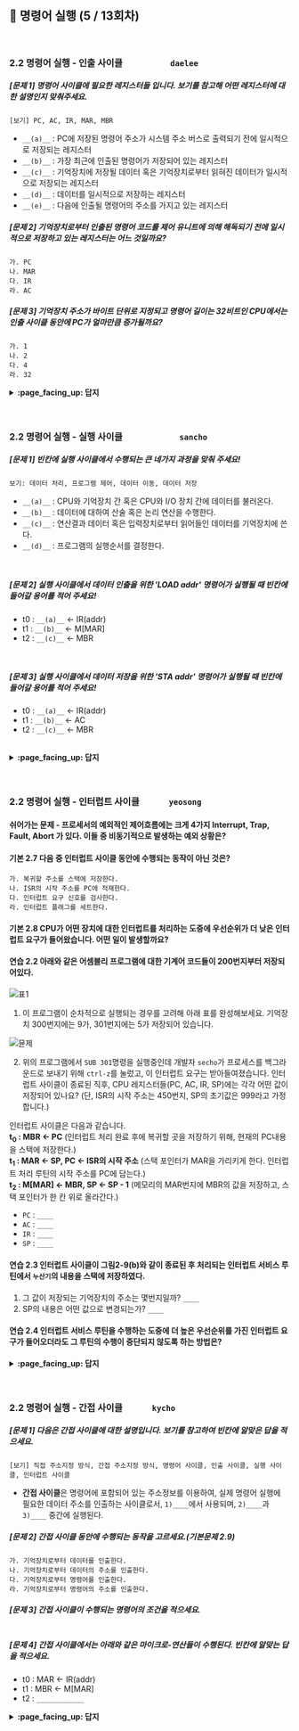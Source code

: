 ## 🦄 명령어 실행 (5 / 13회차)
<br>

### 2.2 명령어 실행 - 인출 사이클　　　　　	`daelee`

##### [문제 1] 명령어 사이클에 필요한 레지스터들 입니다. 보기를 참고해 어떤 레지스터에 대한 설명인지 맞춰주세요.

```
[보기] PC, AC, IR, MAR, MBR
```

- `__(a)__` : PC에 저장된 명령어 주소가 시스템 주소 버스로 출력되기 전에 일시적으로 저장되는 레지스터
- `__(b)__` : 가장 최근에 인출된 명령어가 저장되어 있는 레지스터
- `__(c)__` : 기억장치에 저장될 데이터 혹은 기억장치로부터 읽혀진 데이터가 일시적으로 저장되는 레지스터
- `__(d)__` : 데이터를 일시적으로 저장하는 레지스터
- `__(e)__` : 다음에 인출될 명령어의 주소를 가지고 있는 레지스터




##### [문제 2] 기억장치로부터 인출된 명령어 코드를 제어 유니트에 의해 해독되기 전에 일시적으로 저장하고 있는 레지스터는 어느 것일까요?

```
가. PC 
나. MAR 
다. IR 
라. AC
```



##### [문제 3] 기억장치 주소가 바이트 단위로 지정되고 명령어 길이는 32비트인 CPU에서는 인출 사이클 동안에 PC가 얼마만큼 증가될까요?

```
가. 1
나. 2 
다. 4 
라. 32
```



<details>
<summary> <b> :page_facing_up: 답지 </b>  </summary><br>
  
##### [문제 1] 명령어 사이클에 필요한 레지스터들 입니다. 보기를 참고해 어떤 레지스터에 대한 설명인지 맞춰주세요.

```
[보기] PC, AC, IR, MAR, MBR
```

- `__(a)__` : PC에 저장된 명령어 주소가 시스템 주소 버스로 출력되기 전에 일시적으로 저장되는 레지스터
- `__(b)__` : 가장 최근에 인출된 명령어가 저장되어 있는 레지스터
- `__(c)__` : 기억장치에 저장될 데이터 혹은 기억장치로부터 읽혀진 데이터가 일시적으로 저장되는 레지스터
- `__(d)__` : 데이터를 일시적으로 저장하는 레지스터
- `__(e)__` : 다음에 인출될 명령어의 주소를 가지고 있는 레지스터



> **정답** (58p 참고)
>
> (a) : 기억장치 주소 레지스터 (Memory Address Register: `MAR`) 
>
> (b) : 명령어 레지스터 (Instruction Register: `IR`) 
>
> (c) : 기억장치 버퍼 레지스터 (Memory Buffer Register: `MBR`) 
>
> (d) : 누산기(Accumulator: `AC`) 
>
> (e) : 프로그램 카운터(Program Counter: `PC`)



##### [문제 2] 기억장치로부터 인출된 명령어 코드를 제어 유니트에 의해 해독되기 전에 일시적으로 저장하고 있는 레지스터는 어느 것일까요?

```
가. PC 
나. MAR 
다. IR 
라. AC
```

> **정답 : 다** 
>
> 인출 사이클의 마지막 클록에서 수행하는 작업은 IR <- MBR. 즉 기억장치로부터 인출된 명령어는 MBR을 경유하여 IR에 저장되며， 실행 사이클 때 제어 유니트로 보내져 해독된다.



##### [문제 3] 기억장치 주소가 바이트 단위로 지정되고 명령어 길이는 32비트인 CPU에서는 인출 사이클 동안에 PC가 얼마만큼 증가될까요?

```
가. 1
나. 2 
다. 4 
라. 32
```

> **정답 : 다** 
>
> 위 환경에서는 한 명령어(32비트)가 주소(8비트) 네 개에 걸쳐 저장되기 때문에 PC는 4씩 증가한다.



##### [인출 사이클 보충 설명]

인출 사이클(fetch cycle): CPU가 기억장치의 지정된 위치(PC가 가리키는)로부터 명렁어를 읽어오는 과정. 

그림 2-4는 인출 사이클 동안에 주소와 명령어 코드가 이동하는 과정을 보여주고 있다. 그림에서 원으로 표시된 기호들은 각 동작이 발생하는 클록의 주기를 나타낸다.

![image](https://user-images.githubusercontent.com/37580034/101347537-97bb0780-38cd-11eb-9957-86cc495942fd.png)

- t<sub>0</sub> : MAR <- PC
  - 현재 PC의 명령어 주소가 MAR을 통해 기억장치로 전송된다. 
- t<sub>1</sub> : MBR <- M[MAR], PC <- PC+1 
  - 기억장치의 해당 주소로부터 읽혀진 명령어 코드가 MBR에 적재된다.
  - 동시에 PC는 1 증가시켜 다음 명령어 주소를 가리키게 한다.
- t<sub>2</sub> : IR <- MBR
  - 명령어 레지스터 IR로 명령어 코드가 전송된다.

</details>
<br><br>

### 2.2 명령어 실행 - 실행 사이클　　　　　　	`sancho`



##### [문제 1] 빈칸에 실행 사이클에서 수행되는 큰 네가지 과정을 맞춰 주세요!

`보기: 데이터 처리, 프로그램 제어, 데이터 이동, 데이터 저장`

- `__(a)__` : CPU와 기억장치 간 혹은 CPU와 I/O 장치 간에 데이터를 불러온다.
- `__(b)__` : 데이터에 대하여 산술 혹은 논리 연산을 수행한다.
- `__(c)__` : 연산결과 데이터 혹은 입력장치로부터 읽어들인 데이터를 기억장치에 쓴다.
- `__(d)__` : 프로그램의 실행순서를 결정한다.
<br>

##### [문제 2] 실행 사이클에서 데이터 인출을 위한 'LOAD addr' 명령어가 실행될 때 빈칸에 들어갈 용어를 적어 주세요!

- t0 : `__(a)__` <- IR(addr)
- t1 : `__(b)__` <- M[MAR]
- t2 : `__(c)__` <- MBR<br>
<br>

##### [문제 3] 실행 사이클에서 데이터 저장을 위한 'STA addr' 명령어가 실행될 때 빈칸에 들어갈 용어를 적어 주세요!

- t0 : `__(a)__` <- IR(addr)
- t1 : `__(b)__` <- AC
- t2 : `__(c)__` <- MBR<br>
<br>

<details>
<summary> <b> :page_facing_up: 답지 </b>  </summary><br>



##### [문제 1] 빈칸에 실행 사이클에서 수행되는 큰 네가지 과정을 맞춰 주세요!

`보기: 데이터 처리, 프로그램 제어, 데이터 이동, 데이터 저장`

- `__(a)__` : CPU와 기억장치 간 혹은 CPU와 I/O 장치 간에 데이터를 불러온다.
- `__(b)__` : 데이터에 대하여 산술 혹은 논리 연산을 수행한다.
- `__(c)__` : 연산결과 데이터 혹은 입력장치로부터 읽어들인 데이터를 기억장치에 쓴다.
- `__(d)__` : 프로그램의 실행순서를 결정한다.

 -> a: 데이터 이동, b: 데이터 처리, c: 데이터 저장, d: 프로그램 제어
<br>

##### [문제 2] 실행 사이클에서 데이터 인출을 위한 'LOAD addr' 명령어가 실행될 때 빈칸에 들어갈 용어를 적어 주세요!

- t0 : `__(a)__` <- IR(addr)
- t1 : `__(b)__` <- M[MAR]
- t2 : `__(c)__` <- MBR<br>

 -> a: MAR, b: MBR, c: AC<br>
설명:<br>
첫 번째 주기인 t0에서 명령어 레지스터인 IR에 저장된 주소 addr을 메모리 주소 레지스터인 MAR에 불러오게 되구요.<br>
두 번째 주기인 t1에서 MAR의 데이터를 인출하여 메모리 버퍼 레지스터인 MBR에 저장하게 됩니다.<br>
세 번째 주기인 t2에서 MBR에 저장 된 데이터가 누산기인 AC에 들어가며 데이터를 불러오게 됨으로서 LOAD 명령어의 실행이 완료됩니다.<br>

##### [문제 3] 실행 사이클에서 데이터 저장을 위한 'STA addr' 명령어가 실행될 때 빈칸에 들어갈 용어를 적어 주세요!

- t0 : `__(a)__` <- IR(addr)
- t1 : `__(b)__` <- AC
- t2 : `__(c)__` <- MBR<br>

 -> a: MAR, b: MBR, c: M[MAR]<br>
설명:<br>
첫 번째 주기인 t0에서 명령어 레지스터인 IR에 저장된 주소 addr을 메모리 주소 레지스터인 MAR에 불러오게 되구요.<br>
두 번째 주기인 t1에서 누산기의 결과인 AC의 값을 메모리 버퍼 레지스터인 MBR에 저장시키구요.<br>
세 번째 주기인 t2에서 MBR에 저장 된 데이터를 메모리 주소 레지스터인 MAR의 데이터 저장공간에 저장하게 됨으로서 STA 명령어가 끝나게 됩니다.<br>

</details>
<br><br>

### 2.2 명령어 실행 - 인터럽트 사이클　　　	`yeosong`

#### 쉬어가는 문제 - 프로세서의 예외적인 제어흐름에는 크게 4가지 Interrupt, Trap, Fault, Abort 가 있다. 이들 중 비동기적으로 발생하는 예외 상황은? 

#### 기본 2.7 다음 중 인터럽트 사이클 동안에 수행되는 동작이 아닌 것은?

~~~
가. 복귀할 주소를 스택에 저장한다.
나. ISR의 시작 주소를 PC에 적재한다.
다. 인터럽트 요구 신호를 검사한다.
라. 인터럽트 플래그를 세트한다. 
~~~

#### 기본 2.8 CPU가 어떤 장치에 대한 인터럽트를 처리하는 도중에 우선순위가 더 낮은 인터럽트 요구가 들어왔습니다. 어떤 일이 발생할까요?


#### 연습 2.2 아래와 같은 어셈블리 프로그램에 대한 기계어 코드들이 200번지부터 저장되어있다.

![표1](https://user-images.githubusercontent.com/53321189/101624974-1e9eea00-3a5e-11eb-906a-7466783d9dfa.png)

1) 이 프로그램이 순차적으로 실행되는 경우를 고려해 아래 표를 완성해보세요. 기억장치 300번지에는 9가, 301번지에는 5가 저장되어 있습니다.

![뮨제](https://user-images.githubusercontent.com/53321189/101624971-1e065380-3a5e-11eb-83c8-32bccbf7c018.png)

2) 위의 프로그램에서 `SUB 301`명령을 실행중인데 개발자 `secho`가 프로세스를 백그라운드로 보내기 위해 `ctrl-z`를 눌렀고, 이 인터럽트 요구는 받아들여졌습니다. 인터럽트 사이클이 종료된 직후, CPU 레지스터들(PC, AC, IR, SP)에는 각각 어떤 값이 저장되어 있나요?
(단, ISR의 시작 주소는 450번지, SP의 초기값은 999라고 가정합니다.)

인터럽트 사이클은 다음과 같습니다.<br>
**t<sub>0</sub> : MBR ← PC** (인터럽트 처리 완료 후에 복귀할 곳을 저장하기 위해, 현재의 PC내용을 스택에 저장한다.) <br>
**t<sub>1</sub> : MAR ← SP, PC ← ISR의 시작 주소** (스택 포인터가 MAR을 가리키게 한다. 인터럽트 처리 루틴의 시작 주소를 PC에 담는다.) <br>
**t<sub>2</sub> : M[MAR] ← MBR, SP ← SP - 1** (메모리의 MAR번지에 MBR의 값을 저장하고, 스택 포인터가 한 칸 위로 올라간다.) <br>

- `PC` : `____`
- `AC` : `____`
- `IR` : `____`
- `SP` : `____`

#### 연습 2.3 인터럽트 사이클이 그림2-9(b)와 같이 종료된 후 처리되는 인터럽트 서비스 루틴에서 `누산기`의 내용을 스택에 저장하였다.
1) 그 값이 저장되는 기억장치의 주소는 몇번지일까? `____`
2) SP의 내용은 어떤 값으로 변경되는가? `____`

#### 연습 2.4 인터럽트 서비스 루틴을 수행하는 도중에 더 높은 우선순위를 가진 인터럽트 요구가 들어오더라도 그 루틴의 수행이 중단되지 않도록 하는 방법은?


<details>
<summary> <b> :page_facing_up: 답지 </b>  </summary><br>
  
#### 쉬어가는 문제 - 프로세서의 예외적인 제어흐름에는 크게 4가지 Interrupt, Trap, Fault, Abort 가 있다. 이들 중 비동기적으로 발생하는 예외 상황은? 
> 인터럽트. 특정 인스트럭션을 수행하다가 생기는 것이 아니기 때문이다.

#### 기본 2.7 다음 중 인터럽트 사이클 동안에 수행되는 동작이 아닌 것은?

~~~
가. 복귀할 주소를 스택에 저장한다.    >>> 예) MBR ← PC : 인터럽트 처리 완료 후에 복귀할 곳을 저장하기 위해, 현재의 PC내용을 스택에 저장한다.
나. ISR의 시작 주소를 PC에 적재한다. >>> 예) PC ← ISR의 시작 주소 : 인터럽트 처리 루틴의 시작 주소를 PC에 담는다.
다. 인터럽트 요구 신호를 검사한다.    >>> 인터럽트가 요구가 있는지 확인하고, Interrupt enabled이면 실행한다.
라. 인터럽트 플래그를 세트한다.      >>> (X) 사이클 내에 항상 이루어질 필요는 없으며, 필요에 따라 삽입한다.
~~~

#### 기본 2.8 CPU가 어떤 장치에 대한 인터럽트를 처리하는 도중에 우선순위가 더 낮은 인터럽트 요구가 들어왔습니다. 어떤 일이 발생할까요?

> 현재 인터럽트 서비스 루틴의 수행을 계속한다.


#### 연습 2.2 아래와 같은 어셈블리 프로그램에 대한 기계어 코드들이 200번지부터 저장되어있다.

![표1](https://user-images.githubusercontent.com/53321189/101624974-1e9eea00-3a5e-11eb-906a-7466783d9dfa.png)


1) 이 프로그램이 순차적으로 실행되는 경우를 고려해 아래 표를 완성해보세요. 기억장치 300번지에는 9가, 301번지에는 5가 저장되어 있습니다.
![답](https://user-images.githubusercontent.com/53321189/101624962-1b0b6300-3a5e-11eb-8dc8-acad6e9f621d.png)


2) 위의 프로그램에서 `SUB 301`명령을 실행중인데 개발자 `secho`가 프로세스를 백그라운드로 보내기 위해 `ctrl-z`를 눌렀고, 이 인터럽트 요구는 받아들여졌습니다. 인터럽트 사이클이 종료된 직후, CPU 레지스터들(PC, AC, IR, SP)에는 각각 어떤 값이 저장되어 있나요?
(단, ISR의 시작 주소는 450번지, SP의 초기값은 999라고 가정합니다.)

인터럽트 사이클은 다음과 같습니다.<br>
**t<sub>0</sub> : MBR ← PC** (인터럽트 처리 완료 후에 복귀할 곳을 저장하기 위해, 현재의 PC내용을 스택에 저장한다.) <br>
**t<sub>1</sub> : MAR ← SP, PC ← ISR의 시작 주소** (스택 포인터가 MAR을 가리키게 한다. 인터럽트 처리 루틴의 시작 주소를 PC에 담는다.) <br>
**t<sub>2</sub> : M[MAR] ← MBR, SP ← SP - 1** (메모리의 MAR번지에 MBR의 값을 저장하고, 스택 포인터가 한 칸 위로 올라간다.) <br>

- `PC` : `0450`
- `AC` : `0004`
- `IR` : `6301`
- `SP` : `0998`


#### 연습 2.3 인터럽트 사이클이 그림2-9(b)와 같이 종료된 후 처리되는 인터럽트 서비스 루틴에서 `누산기`의 내용을 스택에 저장하였다.
1) 그 값이 저장되는 기억장치의 주소는 몇번지일까? `0998`
2 )SP의 내용은 어떤 값으로 변경되는가? `0997`

#### 연습 2.4 인터럽트 서비스 루틴을 수행하는 도중에 더 높은 우선순위를 가진 인터럽트 요구가 들어오더라도 그 루틴의 수행이 중단되지 않도록 하는 방법은?

> 인터럽트 서비스 루틴을 시작할 때 인터럽트 disabled를 켜고, 루틴을 종료할 때 enabled로 바꾼다.



</details>
<br><br>

### 2.2 명령어 실행 - 간접 사이클　　　	`kycho`

##### [문제 1] 다음은 간접 사이클에 대한 설명입니다. 보기를 참고하여 빈칸에 알맞은 답을 적으세요.
```
[보기] 직접 주소지정 방식, 간접 주소지정 방식, 명령어 사이클, 인출 사이클, 실행 사이클, 인터럽트 사이클
```
- **간접 사이클**은 명령어에 포함되어 있는 주소정보를 이용하여, 실제 명령어 실행에 필요한 데이터 주소를 인출하는 사이클로서, `1)____`에서 사용되며, `2)____`과 `3)____` 중간에 실행된다. 


##### [문제 2] 간접 사이클 동안에 수행되는 동작을 고르세요.(기본문제 2.9)
```
가. 기억장치로부터 데이터를 인출한다. 
나. 기억장치로부터 데이터의 주소를 인출한다.
다. 기억장치로부터 명령어를 인출한다.
라. 기억장치로부터 명령어의 주소를 인출한다.
```

##### [문제 3] 간접 사이클이 수행되는 명령어의 조건을 적으세요.

```

```

##### [문제 4] 간접 사이클에서는 아래와 같은 마이크로-연산들이 수행된다. 빈칸에 알맞는 답을 적으세요.

- t0 : MAR <- IR(addr)
- t1 : MBR <- M[MAR]
- t2 : `____________`

<details>
<summary> <b> :page_facing_up: 답지 </b>  </summary><br>
  
##### [문제 1] 다음은 간접 사이클에 대한 설명입니다. 보기를 참고하여 빈칸에 알맞은 답을 적으세요.
```
[보기] 직접 주소지정 방식, 간접 주소지정 방식, 명령어 사이클, 인출 사이클, 실행 사이클, 인터럽트 사이클
```
- **간접 사이클**은 명령어에 포함되어 있는 주소정보를 이용하여, 실제 명령어 실행에 필요한 데이터 주소를 인출하는 사이클로서, `1)간접 주소지정 방식`에서 사용되며, `2)인출 사이클`과 `3)실행 사이클` 중간에 실행된다. 


##### [문제 2] 간접 사이클 동안에 수행되는 동작을 고르세요.(기본문제 2.9)
```
가. 기억장치로부터 데이터를 인출한다. 
나. 기억장치로부터 데이터의 주소를 인출한다. (정답!!!)
다. 기억장치로부터 명령어를 인출한다.
라. 기억장치로부터 명령어의 주소를 인출한다.
```
> 명령어에서 포함하고 있는 주소가 '데이터의 주소'가 아닌 '데이터의 주소가 저장된 기억 장소의 주소'일때(I 비트가 1일때),<br>
데이터의 실제 주소를 얻기 위한 목적으로 간접 사이클이 수행된다. 따라서 기억장치로부터 데이터의 실제 주소를 읽어오는 과정이 수행되어야한다. 

##### [문제 3] 간접 사이클이 수행되는 명령어의 조건을 적으세요.

```
명령어 내의 특정 비트(I비트)가 1로 세트된 경우에 간접 사이클이 수행된다. 
```

##### [문제 4] 간접 사이클에서는 아래와 같은 마이크로-연산들이 수행된다. 빈칸에 알맞는 답을 적으세요.

- t0 : MAR <- IR(addr)
- t1 : MBR <- M[MAR]
- t2 : `IR(addr) <- MBR`
> t0 : MAR <- IR(addr)   :   IR에 있는 주소(addr)정보를 MAR에 저장한다. ( IR(addr)에는 데이터의 주소가 담겨있는 기억 장소의 주소가 있다. )<br>
t1 : MBR <- M[MAR]   :   기억장치에서 MAR위치에 있는 정보(실제 데이터의 주소)를 MBR에 저장한다.<br>
t2 : IR(addr) <- MBR : IR의 주소(addr)정보를 MBR에 저장된 실제 데이터의 주소로 변경한다.
![image](https://user-images.githubusercontent.com/26676051/101641443-169e7480-3a75-11eb-8a85-c8084cce3e68.png)
</details>
<br><br>
